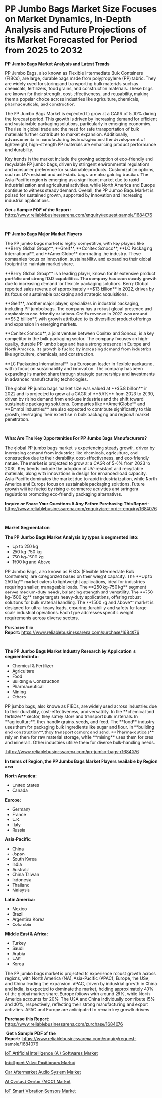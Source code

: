 <p><h1>PP Jumbo Bags Market Size Focuses on Market Dynamics, In-Depth Analysis and Future Projections of its Market Forecasted for Period from 2025 to 2032</h1></p><p><strong>PP Jumbo Bags Market Analysis and Latest Trends</strong></p>
<p><p>PP Jumbo Bags, also known as Flexible Intermediate Bulk Containers (FIBCs), are large, durable bags made from polypropylene (PP) fabric. They are widely used for storing and transporting bulk materials such as chemicals, fertilizers, food grains, and construction materials. These bags are known for their strength, cost-effectiveness, and reusability, making them a popular choice across industries like agriculture, chemicals, pharmaceuticals, and construction.</p><p>The PP Jumbo Bags Market is expected to grow at a CAGR of 5.00% during the forecast period. This growth is driven by increasing demand for efficient and sustainable packaging solutions, particularly in emerging economies. The rise in global trade and the need for safe transportation of bulk materials further contribute to market expansion. Additionally, advancements in manufacturing technologies and the development of lightweight, high-strength PP materials are enhancing product performance and durability.</p><p>Key trends in the market include the growing adoption of eco-friendly and recyclable PP jumbo bags, driven by stringent environmental regulations and consumer preference for sustainable products. Customization options, such as UV-resistant and anti-static bags, are also gaining traction. The Asia-Pacific region is emerging as a significant market due to rapid industrialization and agricultural activities, while North America and Europe continue to witness steady demand. Overall, the PP Jumbo Bags Market is poised for sustained growth, supported by innovation and increasing industrial applications.</p></p>
<p><strong>Get a Sample PDF of the Report:&nbsp;</strong> <a href="https://www.reliablebusinessarena.com/enquiry/request-sample/1684076?utm_campaign=2107&utm_medium=2&utm_source=Github&utm_content=ia&utm_term=24012025&utm_id=pp-jumbo-bags">https://www.reliablebusinessarena.com/enquiry/request-sample/1684076</a></p>
<p>&nbsp;</p>
<p><strong>PP Jumbo Bags Major Market Players</strong></p>
<p><p>The PP jumbo bags market is highly competitive, with key players like **Berry Global Group**, **Greif**, **Conitex Sonoco**, **LC Packaging International**, and **AmeriGlobe** dominating the industry. These companies focus on innovation, sustainability, and expanding their global footprint to maintain market share.</p><p>**Berry Global Group** is a leading player, known for its extensive product portfolio and strong R&D capabilities. The company has seen steady growth due to increasing demand for flexible packaging solutions. Berry Global reported sales revenue of approximately **$13 billion** in 2022, driven by its focus on sustainable packaging and strategic acquisitions.</p><p>**Greif**, another major player, specializes in industrial packaging, including PP jumbo bags. The company has a robust global presence and emphasizes eco-friendly solutions. Greif’s revenue in 2022 was around **$6.2 billion**, with growth attributed to its diversified product offerings and expansion in emerging markets.</p><p>**Conitex Sonoco**, a joint venture between Conitex and Sonoco, is a key competitor in the bulk packaging sector. The company focuses on high-quality, durable PP jumbo bags and has a strong presence in Europe and North America. Its growth is fueled by increasing demand from industries like agriculture, chemicals, and construction.</p><p>**LC Packaging International** is a European leader in flexible packaging, with a focus on sustainability and innovation. The company has been expanding its market share through strategic partnerships and investments in advanced manufacturing technologies.</p><p>The global PP jumbo bags market size was valued at **$5.8 billion** in 2022 and is projected to grow at a CAGR of **5.5%** from 2023 to 2030, driven by rising demand from end-use industries and the shift toward sustainable packaging solutions. Companies like **AmeriGlobe** and **Emmbi Industries** are also expected to contribute significantly to this growth, leveraging their expertise in bulk packaging and regional market penetration.</p></p>
<p>&nbsp;</p>
<p><strong>What Are The Key Opportunities For PP Jumbo Bags Manufacturers?</strong></p>
<p><p>The global PP jumbo bags market is experiencing steady growth, driven by increasing demand from industries like chemicals, agriculture, and construction due to their durability, cost-effectiveness, and eco-friendly nature. The market is projected to grow at a CAGR of 5-6% from 2023 to 2030. Key trends include the adoption of UV-resistant and recyclable materials, along with innovations in design for enhanced load capacity. Asia-Pacific dominates the market due to rapid industrialization, while North America and Europe focus on sustainable packaging solutions. Future growth will be fueled by rising e-commerce activities and stringent regulations promoting eco-friendly packaging alternatives.</p></p>
<p><strong>Inquire or Share Your Questions If Any Before Purchasing This Report:</strong> <a href="https://www.reliablebusinessarena.com/enquiry/pre-order-enquiry/1684076?utm_campaign=2107&utm_medium=2&utm_source=Github&utm_content=ia&utm_term=24012025&utm_id=pp-jumbo-bags">https://www.reliablebusinessarena.com/enquiry/pre-order-enquiry/1684076</a></p>
<p>&nbsp;</p>
<p><strong>Market Segmentation</strong></p>
<p><strong>The PP Jumbo Bags Market Analysis by types is segmented into:</strong></p>
<p><ul><li>Up to 250 kg</li><li>250 kg-750 kg</li><li>750 kg-1500 kg</li><li>1500 kg and Above</li></ul></p>
<p><p>PP Jumbo Bags, also known as FIBCs (Flexible Intermediate Bulk Containers), are categorized based on their weight capacity. The **Up to 250 kg** market caters to lightweight applications, ideal for industries requiring smaller, manageable loads. The **250 kg-750 kg** segment serves medium-duty needs, balancing strength and versatility. The **750 kg-1500 kg** range targets heavy-duty applications, offering robust solutions for bulk material handling. The **1500 kg and Above** market is designed for ultra-heavy loads, ensuring durability and safety for large-scale industrial operations. Each type addresses specific weight requirements across diverse sectors.</p></p>
<p><strong>Purchase this Report:&nbsp;</strong><a href="https://www.reliablebusinessarena.com/purchase/1684076?utm_campaign=2107&utm_medium=2&utm_source=Github&utm_content=ia&utm_term=24012025&utm_id=pp-jumbo-bags">https://www.reliablebusinessarena.com/purchase/1684076</a></p>
<p>&nbsp;</p>
<p><strong>The PP Jumbo Bags Market Industry Research by Application is segmented into:</strong></p>
<p><ul><li>Chemical & Fertilizer</li><li>Agriculture</li><li>Food</li><li>Building & Construction</li><li>Pharmaceutical</li><li>Mining</li><li>Others</li></ul></p>
<p><p>PP jumbo bags, also known as FIBCs, are widely used across industries due to their durability, cost-effectiveness, and versatility. In the **chemical and fertilizer** sector, they safely store and transport bulk materials. In **agriculture**, they handle grains, seeds, and feed. The **food** industry uses them for packaging bulk ingredients like sugar and flour. In **building and construction**, they transport cement and sand. **Pharmaceuticals** rely on them for raw material storage, while **mining** uses them for ores and minerals. Other industries utilize them for diverse bulk-handling needs.</p></p>
<p><a href="https://www.reliablebusinessarena.com/pp-jumbo-bags-r1684076?utm_campaign=2107&utm_medium=2&utm_source=Github&utm_content=ia&utm_term=24012025&utm_id=pp-jumbo-bags">&nbsp;https://www.reliablebusinessarena.com/pp-jumbo-bags-r1684076</a></p>
<p><strong>In terms of Region, the PP Jumbo Bags Market Players available by Region are:</strong></p>
<p>
    <p> <strong> North America: </strong>
        <ul>
            <li>United States</li>
            <li>Canada</li>
        </ul>
        </p> 
    <p> <strong> Europe: </strong>
        <ul>
            <li>Germany</li>
            <li>France</li>
            <li>U.K.</li>
            <li>Italy</li>
            <li>Russia</li>
        </ul>
        </p> 
    <p> <strong> Asia-Pacific: </strong>
        <ul>
            <li>China</li>
            <li>Japan</li>
            <li>South Korea</li>
            <li>India</li>
            <li>Australia</li>
            <li>China Taiwan</li>
            <li>Indonesia</li>
            <li>Thailand</li>
            <li>Malaysia</li>
        </ul>
        </p> 
    <p> <strong> Latin America: </strong>
        <ul>
            <li>Mexico</li>
            <li>Brazil</li>
            <li>Argentina Korea</li>
            <li>Colombia</li>
        </ul>
        </p> 
    <p> <strong> Middle East & Africa: </strong>
        <ul>
            <li>Turkey</li>
            <li>Saudi</li>
            <li>Arabia</li>
            <li>UAE</li>
            <li>Korea</li>
        </ul>
    </p>
    </p>
<p><p>The PP jumbo bags market is projected to experience robust growth across regions, with North America (NA), Asia-Pacific (APAC), Europe, the USA, and China leading the expansion. APAC, driven by industrial growth in China and India, is expected to dominate the market, holding approximately 40% of the global market share. Europe follows with around 25%, while North America accounts for 20%. The USA and China individually contribute 15% and 30%, respectively, reflecting their strong manufacturing and export activities. APAC and Europe are anticipated to remain key growth drivers.</p></p>
<p><strong>Purchase this Report: </strong><a href="https://www.reliablebusinessarena.com/purchase/1684076?utm_campaign=2107&utm_medium=2&utm_source=Github&utm_content=ia&utm_term=24012025&utm_id=pp-jumbo-bags">https://www.reliablebusinessarena.com/purchase/1684076</a></p>
<p>&nbsp;<strong>Get a Sample PDF of the Report:&nbsp;&nbsp;</strong><a href="https://www.reliablebusinessarena.com/enquiry/request-sample/1684076?utm_campaign=2107&utm_medium=2&utm_source=Github&utm_content=ia&utm_term=24012025&utm_id=pp-jumbo-bags">https://www.reliablebusinessarena.com/enquiry/request-sample/1684076</a></p>
<p><strong></strong></p>
<p><p><a href="https://www.linkedin.com/pulse/projected-cagr-85-report-iot-artificial-intelligence-ai-softwares-udvuf?utm_campaign=2107&utm_medium=2&utm_source=Github&utm_content=ia&utm_term=24012025&utm_id=pp-jumbo-bags">IoT Artificial Intelligence (AI) Softwares Market</a></p><p><a href="https://www.linkedin.com/pulse/comprehensive-growth-insights-intelligent-valve-positioners-market-siqzf?utm_campaign=2107&utm_medium=2&utm_source=Github&utm_content=ia&utm_term=24012025&utm_id=pp-jumbo-bags">Intelligent Valve Positioners Market</a></p><p><a href="https://www.linkedin.com/pulse/key-metrics-car-aftermarket-audio-system-market-report-size-growth-p0hef?utm_campaign=2107&utm_medium=2&utm_source=Github&utm_content=ia&utm_term=24012025&utm_id=pp-jumbo-bags">Car Aftermarket Audio System Market</a></p><p><a href="https://www.linkedin.com/pulse/ai-contact-center-aicc-market-dynamics-2025-2032-projected-cksof?utm_campaign=2107&utm_medium=2&utm_source=Github&utm_content=ia&utm_term=24012025&utm_id=pp-jumbo-bags">AI Contact Center (AICC) Market</a></p><p><a href="https://www.linkedin.com/pulse/projected-117-cagr-iot-smart-vibration-sensors-market-2025-2032-ty5gf?utm_campaign=2107&utm_medium=2&utm_source=Github&utm_content=ia&utm_term=24012025&utm_id=pp-jumbo-bags">IoT Smart Vibration Sensors Market</a></p></p>